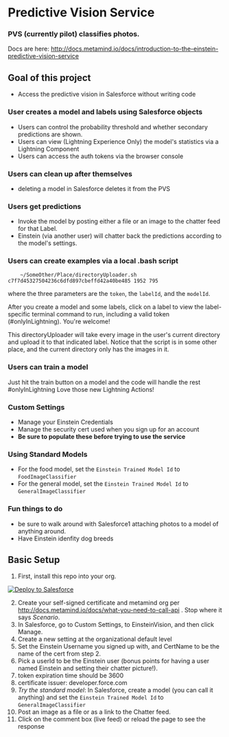 # Predictive Vision Service

### PVS (currently pilot) classifies photos.  
Docs are here:
http://docs.metamind.io/docs/introduction-to-the-einstein-predictive-vision-service

## Goal of this project
* Access the predictive vision in Salesforce without writing code

### User creates a model and labels using Salesforce objects

  * Users can control the probability threshold and whether secondary predictions are shown.
  * Users can view (Lightning Experience Only) the model's statistics via a Lightning Component
  * Users can access the auth tokens via the browser console

### Users can clean up after themselves

* deleting a model in Salesforce deletes it from the PVS

### Users get predictions

* Invoke the model by posting either a file or an image to the chatter feed for that Label.  
* Einstein (via another user) will chatter back the predictions according to the model's settings.

### Users can create examples via a local .bash script

```
	~/SomeOther/Place/directoryUploader.sh c7f7d45327504236c6dfd897cbeffd42a40be485 1952 795
```
where the three parameters are the `token`, the `labelId`, and the `modelId`.

After you create a model and some labels, click on a label to view the label-specific terminal command to run, including a valid token (#onlyInLightning).  You're welcome!

This directoryUploader will take every image in the user's current directory and upload it to that indicated label. Notice that the script is in some other place, and the current directory only has the images in it.

### Users can train a model

Just hit the train button on a model and the code will handle the rest #onlyInLightning Love those new Lightning Actions!

### Custom Settings

* Manage your Einstein Credentials
* Manage the security cert used when you sign up for an account
* **Be sure to populate these before trying to use the service** 

### Using Standard Models
* For the food model, set the `Einstein Trained Model Id` to `FoodImageClassifier`
* For the general model, set the `Einstein Trained Model Id` to `GeneralImageClassifier`

### Fun things to do
* be sure to walk around with Salesforce1 attaching photos to a model of anything around.
* Have Einstein idenfity dog breeds

## Basic Setup

1. First, install this repo into your org.

<a href="https://githubsfdeploy.herokuapp.com">
  <img alt="Deploy to Salesforce"
       src="https://raw.githubusercontent.com/afawcett/githubsfdeploy/master/deploy.png">
</a>


2. Create your self-signed certificate and metamind org per http://docs.metamind.io/docs/what-you-need-to-call-api . Stop where it says *Scenario*.
3. In Salesforce, go to Custom Settings, to EinsteinVision, and then click Manage.
4. Create a new setting at the organizational default level
5. Set the Einstein Username you signed up with, and CertName to be the name of the cert from step 2.  
6. Pick a userId to be the Einstein user (bonus points for having a user named Einstein and setting their chatter picture!). 
7. token expiration time should be 3600
8. certificate issuer: developer.force.com
9. *Try the standard model*: In Salesforce, create a model (you can call it anything) and set the `Einstein Trained Model Id` to `GeneralImageClassifier`
10. Post an image as a file or as a link to the Chatter feed.
11. Click on the comment box (live feed) or reload the page to see the response
